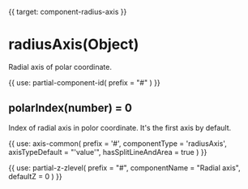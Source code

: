 
{{ target: component-radius-axis }}

# radiusAxis(Object)

Radial axis of polar coordinate.

{{ use: partial-component-id(
    prefix = "#"
) }}

## polarIndex(number) = 0

Index of radial axis in polor coordinate. It's the first axis by default.

{{ use: axis-common(
    prefix = '#',
    componentType = 'radiusAxis',
    axisTypeDefault = "'value'",
    hasSplitLineAndArea = true
) }}

{{ use: partial-z-zlevel(
    prefix = "#",
    componentName = "Radial axis",
    defaultZ = 0
) }}

